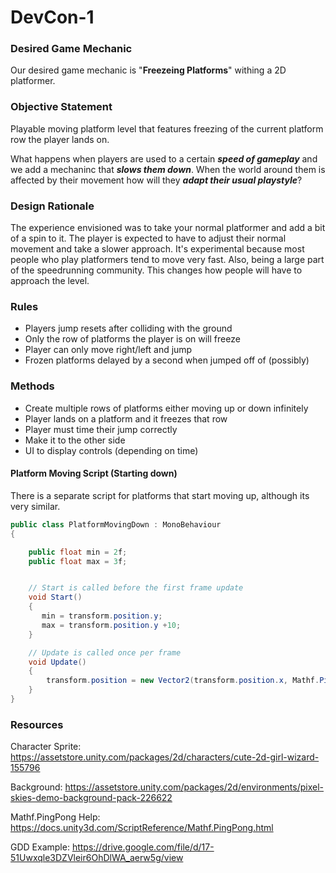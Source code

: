 # DevCon-1

### Desired Game Mechanic

Our desired game mechanic is "**Freezeing Platforms**" withing a 2D platformer.

### Objective Statement

Playable moving platform level that features freezing of the current platform row the player lands on.

What happens when players are used to a certain _**speed of gameplay**_ and we add a mechaninc that _**slows them down**_. When the world around them is affected by their movement how will they _**adapt their usual playstyle**_?

### Design Rationale

The experience envisioned was to take your normal platformer and add a bit of a spin to it. The player is expected to have to adjust their normal movement and take a slower approach. 
It's experimental because most people who play platformers tend to move very fast. Also, being a large part of the speedrunning community. This changes how people will have to approach the level.

### Rules

- Players jump resets after colliding with the ground
- Only the row of platforms the player is on will freeze
- Player can only move right/left and jump
- Frozen platforms delayed by a second when jumped off of (possibly) 

### Methods
- Create multiple rows of platforms either moving up or down infinitely
- Player lands on a platform and it freezes that row
- Player must time their jump correctly 
- Make it to the other side
- UI to display controls (depending on time) 

#### Platform Moving Script (Starting down)
There is a separate script for platforms that start moving up, although its very similar.
```C#
public class PlatformMovingDown : MonoBehaviour
{

    public float min = 2f;
    public float max = 3f;


    // Start is called before the first frame update
    void Start()
    {
       min = transform.position.y; 
       max = transform.position.y +10;
    }

    // Update is called once per frame
    void Update()
    {
        transform.position = new Vector2(transform.position.x, Mathf.PingPong(Time.time *2 - 10f, max - min) + min);
    }
}
```


### Resources

Character Sprite: https://assetstore.unity.com/packages/2d/characters/cute-2d-girl-wizard-155796

Background: https://assetstore.unity.com/packages/2d/environments/pixel-skies-demo-background-pack-226622

Mathf.PingPong Help: https://docs.unity3d.com/ScriptReference/Mathf.PingPong.html

GDD Example: https://drive.google.com/file/d/17-51Uwxqle3DZVleir6OhDlWA_aerw5g/view
